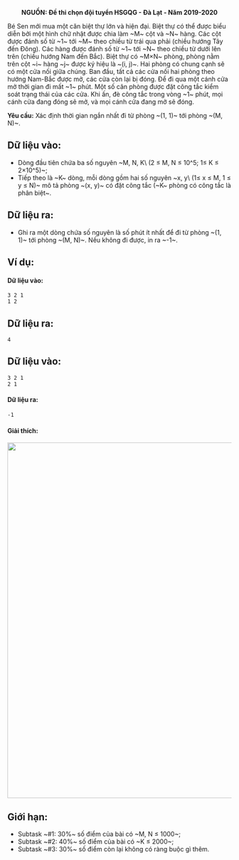**<center>NGUỒN: Đề thi chọn đội tuyển HSGQG - Đà Lạt - Năm 2019-2020</center>**

Bé Sen mới mua một căn biệt thự lớn và hiện đại. Biệt thự có thể được biểu diễn bởi một hình chữ nhật được chia làm ~M~ cột và ~N~ hàng. Các cột được đánh số từ ~1~ tới ~M~ theo chiều từ trái qua phải (chiều hướng Tây đến Đông). Các hàng được đánh số từ ~1~ tới ~N~ theo chiều từ dưới lên trên (chiều hướng Nam đến Bắc). Biệt thự có ~M×N~ phòng, phòng nằm trên cột ~i~ hàng ~j~ được ký hiệu là ~(i, j)~. Hai phòng có chung cạnh sẽ có một cửa nối giữa chúng. Ban đầu, tất cả các cửa nối hai phòng theo hướng Nam-Bắc được mở, các cửa còn lại bị đóng. Để đi qua một cánh cửa mở thời gian đi mất ~1~ phút. Một số căn phòng được đặt công tắc kiểm soát trạng thái của các cửa. Khi ấn, đè công tắc trong vòng ~1~ phút, mọi cánh cửa đang đóng sẽ mở, và mọi cánh cửa đang mở sẽ đóng.

**Yêu cầu:** Xác định thời gian ngắn nhất đi từ phòng ~(1, 1)~ tới phòng ~(M, N)~.

## Dữ liệu vào:
- Dòng đầu tiên chứa ba số nguyên ~M, N, K\ (2 ≤ M, N ≤ 10^5; 1≤ K ≤ 2×10^5)~;
- Tiếp theo là ~K~ dòng, mỗi dòng gồm hai số nguyên ~x, y\ (1≤ x ≤ M, 1 ≤ y ≤ N)~ mô tả phòng ~(x, y)~ có đặt công tắc (~K~ phòng có công tắc là phân biệt~.

## Dữ liệu ra:
- Ghi ra một dòng chứa số nguyên là số phút ít nhất để đi từ phòng ~(1, 1)~ tới phòng ~(M, N)~. Nếu không đi được, in ra ~-1~.

## Ví dụ:
#### Dữ liệu vào:
```
3 2 1
1 2
```

## Dữ liệu ra:
```
4
```

## Dữ liệu vào:
```
3 2 1
2 1
```

#### Dữ liệu ra:
```
-1
```

#### Giải thích:
<center><img src="/images/problems/1379/MANSION.jpg" width="800px" /></center>

## Giới hạn:
- Subtask ~\#1: 30\%~ số điểm của bài có ~M, N ≤ 1000~;
- Subtask ~\#2: 40\%~ số điểm của bài có ~K ≤ 2000~;
- Subtask ~\#3: 30\%~ số điểm còn lại không có ràng buộc gì thêm.